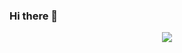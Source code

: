### Hi there 👋

<!--tech stack icons-->
<p align="center">
  <a href="https://skillicons.dev">
    <img src="https://skillicons.dev/icons?i=php,spring,java,mongodb,mysql,postgres,mysql,html,css,bootstrap,ps,vscode,vim,eclipse,idea,sublime,docker,git,github,gitlab,linux,md,postman,obsidian&perline=14" />
  </a>
</p>

